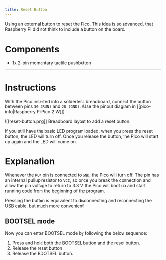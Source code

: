 ```yaml
---
title: Reset Button
---
```

Using an external button to reset the Pico. This idea is so advanced, that Raspberry Pi did not think to include a button on the board.
# Components
- 1x 2-pin momentary tactile pushbutton
---
# Instructions
With the Pico inserted into a solderless breadboard, connect the button between pins `30 (RUN)` and `28 (GND)`. (Use the pinout diagram in [[pico-info|Raspberry Pi Pico 2 W]])

![[reset-button.png]]
Breadboard layout to add a reset button.

If you still have the basic LED program loaded, when you press the reset button, the LED will turn off. Once you release the button, the Pico will start up again and the LED will come on.

# Explanation
Whenever the `RUN` pin is connected to `GND`, the Pico will turn off. The pin has an internal pullup resistor to `VCC`, so once you break the connection and allow the pin voltage to return to $3.3\text{ V}$, the Pico will boot up and start running code from the beginning of the program. 

Pressing the button is equivalent to disconnecting and reconnecting the USB cable, but much more convenient!

## BOOTSEL mode
Now you can enter BOOTSEL mode by following the below sequence:
1. Press and hold both the BOOTSEL button and the reset button.
2. Release the reset button
3. Release the BOOTSEL button.